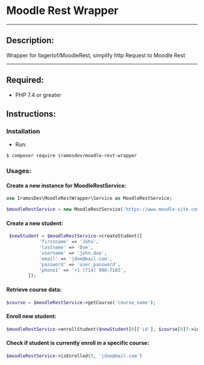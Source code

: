 # Moodle Rest Wrapper
***
## Description:
Wrapper for llagerlof/MoodleRest, simplify http Request to Moodle Rest

***

## Required:
* PHP 7.4 or greater

## Instructions:

### Installation
* Run:
```terminal
$ composer require iramosdev/moodle-rest-wrapper
```

### Usages:

#### Create a new instance for MoodleRestService:
```php
use IramosDev\MoodleRestWrapper\Service as MoodleRestService;

$moodleRestService = new MoodleRestService('https://www.moodle-site.com/api/endpoint', 'Moodle_token');
```

#### Create a new student:
```php
 $newStudent = $moodleRestService->createStudent([
            'firstname' => 'John',
            'lastname' => 'Doe',
            'username' => 'john.doe',
            'email' => 'jdoe@mail.com',
            'password' => 'user_password',
            'phone1' => '+1 (714) 990-7103',
        ]);
```

#### Retrieve course data:
```php
$course = $moodleRestService->getCourse('course_name');
```

#### Enroll new student:
```php
$moodleRestService->enrollStudent($newStudent[0]['id'], $course[0]?->id, 5);
```

#### Check if student is currently enroll in a specific course:
```php
$moodleRestService->isEnrolled(5, 'jdoe@mail.com')
```
